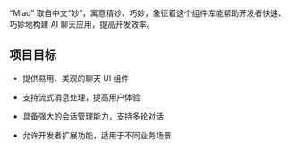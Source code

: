 “Miao” 取自中文“妙”，寓意精妙、巧妙，象征着这个组件库能帮助开发者快速、巧妙地构建 AI 聊天应用，提高开发效率。

## 项目目标

- 提供易用、美观的聊天 UI 组件

- 支持流式消息处理，提高用户体验

- 具备强大的会话管理能力，支持多轮对话

- 允许开发者扩展功能，适用于不同业务场景
